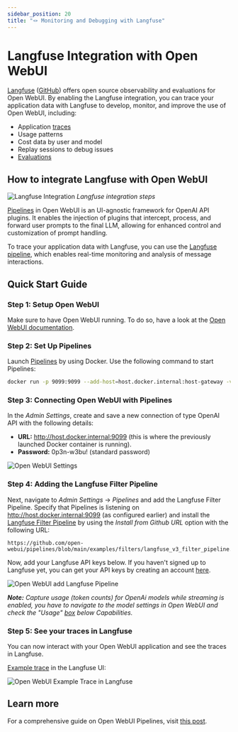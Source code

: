 ```yaml
---
sidebar_position: 20
title: "🪢 Monitoring and Debugging with Langfuse"
---
```


# Langfuse Integration with Open WebUI

[Langfuse](https://langfuse.com/) ([GitHub](https://github.com/langfuse/langfuse)) offers open source observability and evaluations for Open WebUI. By enabling the Langfuse integration, you can trace your application data with Langfuse to develop, monitor, and improve the use of Open WebUI, including:

- Application [traces](https://langfuse.com/docs/tracing)
- Usage patterns
- Cost data by user and model
- Replay sessions to debug issues
- [Evaluations](https://langfuse.com/docs/scores/overview)

## How to integrate Langfuse with Open WebUI

![Langfuse Integration](https://langfuse.com/images/docs/openwebui-integration.gif)
*Langfuse integration steps*

[Pipelines](https://github.com/open-webui/pipelines/) in Open WebUI is an UI-agnostic framework for OpenAI API plugins. It enables the injection of plugins that intercept, process, and forward user prompts to the final LLM, allowing for enhanced control and customization of prompt handling.

To trace your application data with Langfuse, you can use the [Langfuse pipeline](https://github.com/open-webui/pipelines/blob/039f9c54f8e9f9bcbabde02c2c853e80d25c79e4/examples/filters/langfuse_v3_filter_pipeline.py), which enables real-time monitoring and analysis of message interactions.

## Quick Start Guide

### Step 1: Setup Open WebUI

Make sure to have Open WebUI running. To do so, have a look at the [Open WebUI documentation](https://docs.openwebui.com/).

### Step 2: Set Up Pipelines

Launch [Pipelines](https://github.com/open-webui/pipelines/) by using Docker. Use the following command to start Pipelines:

```bash
docker run -p 9099:9099 --add-host=host.docker.internal:host-gateway -v pipelines:/app/pipelines --name pipelines --restart always ghcr.io/open-webui/pipelines:main
```

### Step 3: Connecting Open WebUI with Pipelines

In the *Admin Settings*, create and save a new connection of type OpenAI API with the following details:

- **URL:** http://host.docker.internal:9099 (this is where the previously launched Docker container is running).
- **Password:** 0p3n-w3bu! (standard password)

![Open WebUI Settings](https://langfuse.com/images/docs/openwebui-setup-settings.png)

### Step 4: Adding the Langfuse Filter Pipeline

Next, navigate to *Admin Settings* -> *Pipelines* and add the Langfuse Filter Pipeline. Specify that Pipelines is listening on http://host.docker.internal:9099 (as configured earlier) and install the [Langfuse Filter Pipeline](https://github.com/open-webui/pipelines/blob/039f9c54f8e9f9bcbabde02c2c853e80d25c79e4/examples/filters/langfuse_v3_filter_pipeline.py) by using the *Install from Github URL* option with the following URL:

```
https://github.com/open-webui/pipelines/blob/main/examples/filters/langfuse_v3_filter_pipeline.py
```

Now, add your Langfuse API keys below. If you haven't signed up to Langfuse yet, you can get your API keys by creating an account [here](https://cloud.langfuse.com).

![Open WebUI add Langfuse Pipeline](https://langfuse.com//images/docs/openwebui-add-pipeline.png)

***Note:** Capture usage (token counts) for OpenAi models while streaming is enabled, you have to navigate to the model settings in Open WebUI and check the "Usage" [box](https://github.com/open-webui/open-webui/discussions/5770#discussioncomment-10778586) below *Capabilities*.*

### Step 5: See your traces in Langfuse

You can now interact with your Open WebUI application and see the traces in Langfuse.

[Example trace](https://cloud.langfuse.com/project/cloramnkj0002jz088vzn1ja4/traces/904a8c1f-4974-4f8f-8a2f-129ae78d99c5?observation=fe5b127b-e71c-45ab-8ee5-439d4c0edc28) in the Langfuse UI:

![Open WebUI Example Trace in Langfuse](https://langfuse.com/images/docs/openwebui-example-trace.png)

## Learn more

For a comprehensive guide on Open WebUI Pipelines, visit [this post](https://ikasten.io/2024/06/03/getting-started-with-openwebui-pipelines/).
